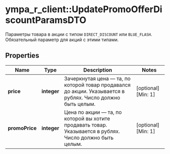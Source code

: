 # ympa_r_client::UpdatePromoOfferDiscountParamsDTO

Параметры товара в акции с типом `DIRECT_DISCOUNT` или `BLUE_FLASH`.  Обязательный параметр для акций с этими типами. 

## Properties
Name | Type | Description | Notes
------------ | ------------- | ------------- | -------------
**price** | **integer** | Зачеркнутая цена — та, по которой товар продавался до акции.  Указывается в рублях.  Число должно быть целым.  | [optional] [Min: 1] 
**promoPrice** | **integer** | Цена по акции — та, по которой вы хотите продавать товар.  Указывается в рублях.  Число должно быть целым.  | [optional] [Min: 1] 


